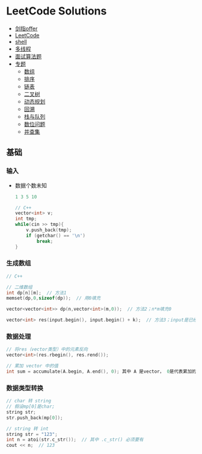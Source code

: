 # LeetCode Solutions
* [剑指offer](https://github.com/FangChao1086/Data_structures_and_algorithms/blob/master/A、剑指offer.md)
* [LeetCode](https://github.com/FangChao1086/Data_structures_and_algorithms/blob/master/B、LeetCode.md)
* [shell](https://github.com/FangChao1086/Data_structures_and_algorithms/blob/master/C、shell.md)
* [多线程](https://github.com/FangChao1086/Data_structures_and_algorithms/blob/master/D、多线程.md)
* [面试算法题](https://github.com/FangChao1086/Data_structures_and_algorithms/blob/master/E、面试算法题.md)
* [专题](https://github.com/FangChao1086/Data_structures_and_algorithms/tree/master/专题)
  * [数组](https://github.com/FangChao1086/Data_structures_and_algorithms/blob/master/专题/数组.md)  
  * [排序](https://github.com/FangChao1086/Data_structures_and_algorithms/blob/master/专题/排序.md)
  * [链表](https://github.com/FangChao1086/Data_structures_and_algorithms/blob/master/专题/链表.md)
  * [二叉树](https://github.com/FangChao1086/Data_structures_and_algorithms/blob/master/专题/二叉树.md)
  * [动态规划](https://github.com/FangChao1086/Data_structures_and_algorithms/blob/master/专题/动态规划.md)
  * [回溯](https://github.com/FangChao1086/data_structures_and_algorithms/blob/master/专题/回溯.md)
  * [栈与队列](https://github.com/FangChao1086/data_structures_and_algorithms/blob/master/专题/栈与队列.md)
  * [数位问题](https://github.com/FangChao1086/data_structures_and_algorithms/blob/master/专题/数位问题.md)
  * [并查集](https://blog.csdn.net/weixin_43824059/article/details/88535734)

## 基础
### 输入
* 数据个数未知
  ```cpp
  1 3 5 10

  // C++
  vector<int> v;
  int tmp;
  while(cin >> tmp){
      v.push_back(tmp);
      if (getchar() == '\n')
          break;
  }
  ```

### 生成数组
```cpp
// C++

// 二维数组
int dp[n][m];  // 方法1
memset(dp,0,sizeof(dp));  // 用0填充

vector<vector<int>> dp(n,vector<int>(m,0));  // 方法2；n*m填充0

vector<int> res(input.begin(), input.begin() + k);  // 方法3；input是已经存在的vector
```
### 数据处理
```cpp
// 将res（vector类型）中的元素反向
vector<int>(res.rbegin(), res.rend()); 

// 累加 vector 中的值
int sum = accumulate(A.begin, A.end(), 0); 其中 A 是vector， 0是代表累加的初值为0；
```

### 数据类型转换
```cpp
// char 转 string
// 假设mp[0]是char;
string str;
str.push_back(mp[0]);

// string 转 int
string str = "123";
int n = atoi(str.c_str());  // 其中 .c_str() 必须要有
cout << n;  // 123
```
